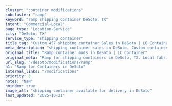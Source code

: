 ```yaml
---
cluster: "container modifications"
subcluster: "ramp"
keyword: "ramp shipping container DeSoto, TX"
intent: "Commercial-Local"
page_type: "Location-Service"
city: "DeSoto, TX"
service_type: "shipping container"
title_tag: "Custom 457 shipping container Sales in DeSoto | LC Container"
meta_description: "shipping container sales in DeSoto. Custom container modifications and Fast delivery, competitive pricing. Serving modifications area. Quote ID: WZ4. Call (214) 524-4168 for your free quote today."
original_title: "Ramp container mods in DeSoto | LC Container"
original_meta: "Ramp for shipping containers in DeSoto, TX. Local fabrication & pro install. LC Container — Since 2003. Get a quote."
url_slug: "/desoto/modifications/ramp"
h1: "Ramp for Containers in DeSoto"
internal_links: "/modifications"
priority: 3
notes: "NaN"
noindex: true
image_alt: "shipping container available for delivery in DeSoto"
last_updated: "2025-10-21"
---
```


<!-- TODO: Add unique city/inventory copy, images, and internal links here. -->

